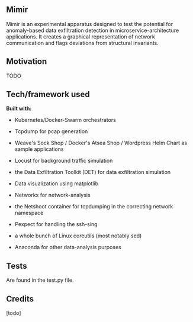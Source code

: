 ## Mimir
Mimir is an experimental apparatus designed to test the potential for anomaly-based data exfiltration detection in microservice-architecture applications. It creates a graphical representation of network communication and flags deviations from structural invariants.


## Motivation
TODO

 ## Tech/framework used

<b>Built with:</b>

* Kubernetes/Docker-Swarm orchestrators

* Tcpdump for pcap generation

* Weave's Sock Shop / Docker's Atsea Shop / Wordpress Helm Chart as sample applications

* Locust for background traffic simulation

* the Data Exfiltration Toolkit (DET) for data exfiltration simulation

* Data visualization using matplotlib

* Networkx for network-analysis

* the Netshoot container for tcpdumping in the correcting network namespace

* Pexpect for handling the ssh-sing

* a whole bunch of Linux coreutils (most notably sed)

* Anaconda for other data-analysis purposes

## Tests
Are found in the test.py file.

## Credits
[todo]

